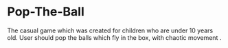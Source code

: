# Pop-The-Ball
 The casual game which was created for children who are under 10 years old. User should pop the balls which fly in the box, with chaotic movement .
